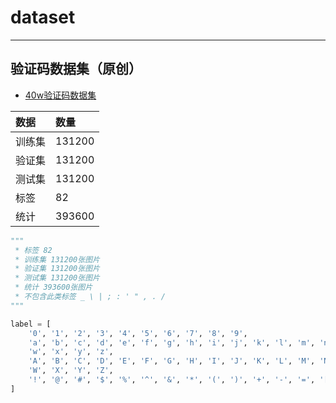 # dataset

>

----

## 验证码数据集（原创）

* [40w验证码数据集]() 

| 数据 | 数量 |
|:-|:-|
| 训练集 | 131200 |
| 验证集 | 131200 |
| 测试集 | 131200 |
| 标签 | 82 |
| 统计 | 393600 |


```python
"""
 * 标签 82
 * 训练集 131200张图片
 * 验证集 131200张图片
 * 测试集 131200张图片
 * 统计 393600张图片
 * 不包含此类标签 _ \ | ; : ' " , . /
"""

label = [
    '0', '1', '2', '3', '4', '5', '6', '7', '8', '9',
    'a', 'b', 'c', 'd', 'e', 'f', 'g', 'h', 'i', 'j', 'k', 'l', 'm', 'n', 'o', 'p', 'q', 'r', 's', 't', 'u', 'v',
    'w', 'x', 'y', 'z',
    'A', 'B', 'C', 'D', 'E', 'F', 'G', 'H', 'I', 'J', 'K', 'L', 'M', 'N', 'O', 'P', 'Q', 'R', 'S', 'T', 'U', 'V',
    'W', 'X', 'Y', 'Z',
    '!', '@', '#', '$', '%', '^', '&', '*', '(', ')', '+', '-', '=', '[', '{', ']', '}', '<', '>', '?'
]
```
